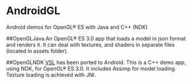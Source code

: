 # AndroidGL
Android demos for OpenGL® ES with Java and C++ (NDK) 

##OpenGLJava 
An OpenGL® ES 3.0 app that loads a model in json format and renders it. It can deal with textures, and shaders in separate files (located in assets folder).

##OpenGLNDK
[VSL](http://www.lighthouse3d.com/very-simple-libs/) has been ported to Android. This is a C++ demo app, using NDK, for OpenGL® ES 3.0. It includes Assimp for model loading. Texture loading is achieved with JNI.


